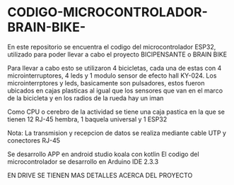 # CODIGO-MICROCONTROLADOR-BRAIN-BIKE-
En este repositorio se encuentra el codigo del microcontrolador ESP32, utilizado para poder llevar a cabo el proyecto BICIPENSANTE o BRAIN BIKE 

Para llevar a cabo esto se utilizaron 4 bicicletas, cada una de estas con 4 microinterruptores, 4 leds y 1 modulo sensor de efecto hall KY-024.
Los microinterrptores y leds, basicamente son pulsadores, estos fueron ubicados en cajas plasticas al igual que los sensores que van en el marco de la bicicleta y en los radios de la rueda hay un iman

Como CPU o cerebro de la actividad se tiene una caja pastica en la que se tienen 12 RJ-45 hembra, 1 baquela universal y 1 ESP32

Nota: La transmision y recepcion de datos se realiza mediante cable UTP y conectores RJ-45


Se desarrollo APP en android studio koala con kotlin 
El codigo del microcontrolador se desarrollo en Arduino IDE 2.3.3

EN DRIVE SE TIENEN MAS DETALLES ACERCA DEL PROYECTO 
